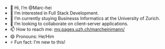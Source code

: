 - 👋 Hi, I’m @Marc-hei
- 👀 I’m interested in Full Stack Development.
- 🌱 I’m currently stuying Businesss Informatics at the University of Zurich.
- 💞️ I’m looking to collaborate on client-server applications.
- 📫 How to reach me: [my.pages.uzh.ch/marcheinimann/](https://my.pages.uzh.ch/marcheinimann/)
- 😄 Pronouns: He/Him
- ⚡ Fun fact: I'm new to this!

<!---
Marc-hei/Marc-hei is a ✨ special ✨ repository because its `README.md` (this file) appears on your GitHub profile.
You can click the Preview link to take a look at your changes.
--->
